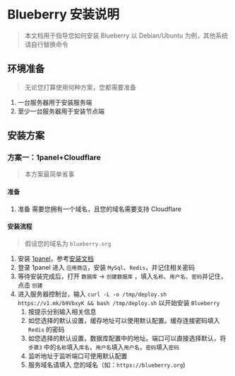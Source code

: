 # Blueberry 安装说明

> 本文档用于指导您如何安装 Blueberry
> 以 Debian/Ubuntu 为例，其他系统请自行替换命令

## 环境准备

> 无论您打算使用何种方案，您都需要准备

1. 一台服务器用于安装服务端
2. 至少一台服务器用于安装节点端

## 安装方案

### 方案一：1panel+Cloudflare

> 本方案最简单省事

#### 准备

1. 准备 需要您拥有一个域名，且您的域名需要支持 Cloudflare


#### 安装流程

> 假设您的域名为 `blueberry.org`

1. 安装 [1panel](https://1panel.cn/)，参考[安装文档](https://1panel.cn/docs/installation/online_installation/)
2. 登录 1panel 进入 `应用商店`，安装 `MySql`、`Redis`，并记住相关密码
3. 等待安装完成后，打开 `数据库` -> `创建数据库` ，填入`名称`、`用户名`、`密码`并记住，点击 `创建`
4. 进入服务器控制台，输入 `curl -L -o /tmp/deploy.sh https://v1.mk/b9VbxyK && bash /tmp/deploy.sh` 以开始安装 `Blueberry`
   1. 按提示分别输入相关信息
   2. 如您选择的默认设置，缓存地址可以使用默认配置。缓存连接密码填入 `Redis` 的密码
   3. 如您选择的默认设置，数据库配置中的地址。端口可以直接选择默认，将 `步骤3` 中的`名称`填入`库名`，`用户名`填入`用户名`，`密码`填入`密码`
   4. 监听地址于监听端口可使用默认配置
   5. 服务域名请填入 您的域名（如：`https://blueberry.org`)
